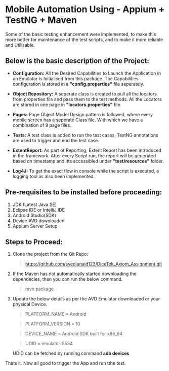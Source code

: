 # Mobile Automation Using - Appium + TestNG + Maven

Some of the basic testing enhancement were implemented, to make this more better for maintenance of the test scripts, and to make it more reliable and Utilisable.

## Below is the basic description of the Project:

- **Configuration:** All the Desired Capabilities to Launch the Application in an Emulator is Initialised from this package.
				 The Capabilities configuration is stored in a **"config.properties"** file seperately.
				 
- **Object Repository:** A seperate class is created to pull all the locators from properties file and pass them to the test methods. 
					 All the Locators are stored in one page in **"locators.properties"** file.
					 
- **Pages:** Page Object Model Design pattern is followed, where every mobile screen has a seperate Class file. With which we have a combination of 9 page files.

- **Tests:** A test class is added to run the test cases, TestNG annotations are used to trigger and end the test case.

- **ExtentReport:** As part of Reporting, Extent Report has been introduced in the framework. After every Script run, the report will be generated based on timestamp and itts accessibled under **"test/resources"** folder.

- **Log4J:** To get the exact flow in console while the script is executed, a logging tool as also been implemented.


## Pre-requisites to be installed before proceeding:

1. JDK (Latest Java SE)
2. Eclipse IDE or IntelliJ IDE
3. Android Studio(SDK)
4. Device AVD downloaded
5. Appium Server Setup

## Steps to Proceed:

1. Clone the project from the Git Repo: 
	>https://github.com/syedjunaid123/DiceTek_Axiom_Assignment.git
	
2. If the Maven has not automatically started downloading the dependecies, then you can run the below command.
	>mvn package

3. Update the below details as per the AVD Emulator downloaded or your physical Device.
 	>PLATFORM_NAME = Android

	>PLATFORM_VERSION = 10

	>DEVICE_NAME = Android SDK built for x86_64

	>UDID = emulator-5554
	
	UDID can be fetched by running command **adb devices**
	
Thats it. Now all good to trigger the App and run tthe test.
